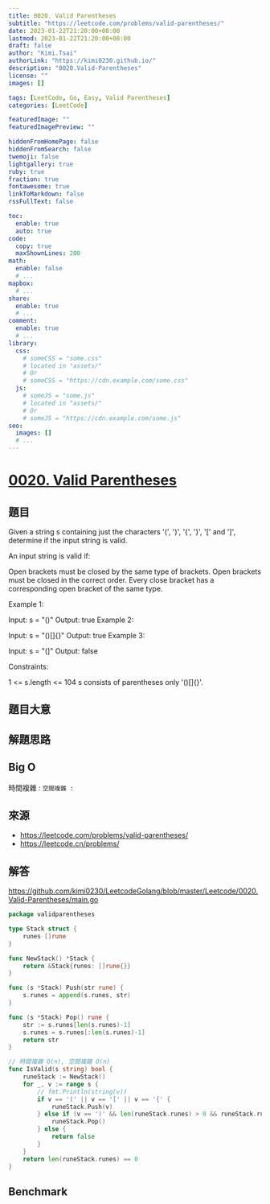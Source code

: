 ```yaml
---
title: 0020. Valid Parentheses
subtitle: "https://leetcode.com/problems/valid-parentheses/"
date: 2023-01-22T21:20:00+08:00
lastmod: 2023-01-22T21:20:00+08:00
draft: false
author: "Kimi.Tsai"
authorLink: "https://kimi0230.github.io/"
description: "0020.Valid-Parentheses"
license: ""
images: []

tags: [LeetCode, Go, Easy, Valid Parentheses]
categories: [LeetCode]

featuredImage: ""
featuredImagePreview: ""

hiddenFromHomePage: false
hiddenFromSearch: false
twemoji: false
lightgallery: true
ruby: true
fraction: true
fontawesome: true
linkToMarkdown: false
rssFullText: false

toc:
  enable: true
  auto: true
code:
  copy: true
  maxShownLines: 200
math:
  enable: false
  # ...
mapbox:
  # ...
share:
  enable: true
  # ...
comment:
  enable: true
  # ...
library:
  css:
    # someCSS = "some.css"
    # located in "assets/"
    # Or
    # someCSS = "https://cdn.example.com/some.css"
  js:
    # someJS = "some.js"
    # located in "assets/"
    # Or
    # someJS = "https://cdn.example.com/some.js"
seo:
  images: []
  # ...
---
```

# [0020. Valid Parentheses](https://leetcode.com/problems/valid-parentheses/)

## 題目

Given a string s containing just the characters '(', ')', '{', '}', '[' and ']', determine if the input string is valid.

An input string is valid if:

Open brackets must be closed by the same type of brackets.
Open brackets must be closed in the correct order.
Every close bracket has a corresponding open bracket of the same type.
 

Example 1:

Input: s = "()"
Output: true
Example 2:

Input: s = "()[]{}"
Output: true
Example 3:

Input: s = "(]"
Output: false
 

Constraints:

1 <= s.length <= 104
s consists of parentheses only '()[]{}'.

## 題目大意


## 解題思路

## Big O
時間複雜 : ``
空間複雜 : ``

## 來源
* https://leetcode.com/problems/valid-parentheses/
* https://leetcode.cn/problems/

## 解答
https://github.com/kimi0230/LeetcodeGolang/blob/master/Leetcode/0020.Valid-Parentheses/main.go

```go
package validparentheses

type Stack struct {
	runes []rune
}

func NewStack() *Stack {
	return &Stack{runes: []rune{}}
}

func (s *Stack) Push(str rune) {
	s.runes = append(s.runes, str)
}

func (s *Stack) Pop() rune {
	str := s.runes[len(s.runes)-1]
	s.runes = s.runes[:len(s.runes)-1]
	return str
}

// 時間複雜 O(n), 空間複雜 O(n)
func IsValid(s string) bool {
	runeStack := NewStack()
	for _, v := range s {
		// fmt.Println(string(v))
		if v == '(' || v == '[' || v == '{' {
			runeStack.Push(v)
		} else if (v == ')' && len(runeStack.runes) > 0 && runeStack.runes[len(runeStack.runes)-1] == '(') || (v == ']' && len(runeStack.runes) > 0 && runeStack.runes[len(runeStack.runes)-1] == '[') || (v == '}' && len(runeStack.runes) > 0 && runeStack.runes[len(runeStack.runes)-1] == '{') {
			runeStack.Pop()
		} else {
			return false
		}
	}
	return len(runeStack.runes) == 0
}
```

##  Benchmark

```sh

```